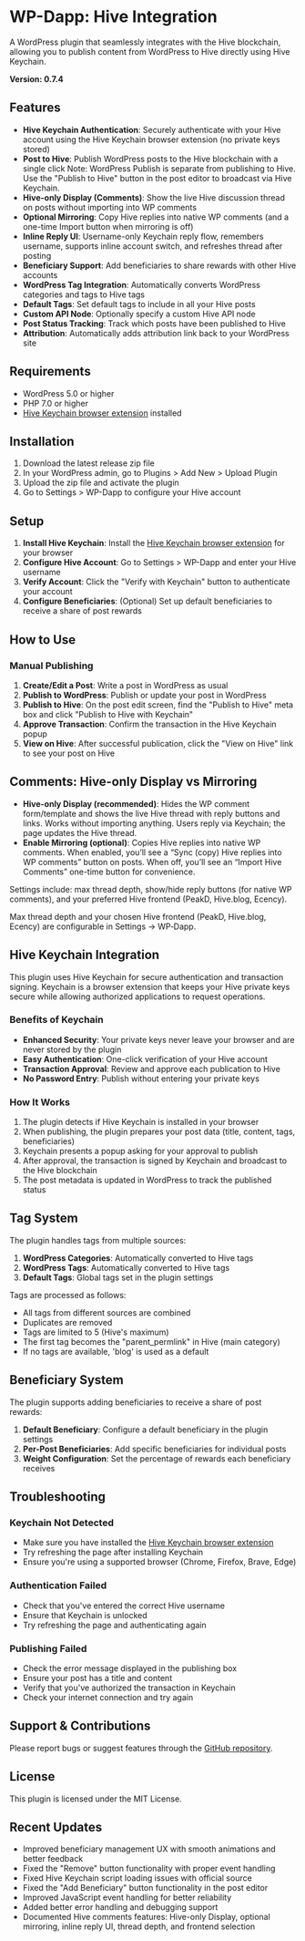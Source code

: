 # WP-Dapp: Hive Integration

A WordPress plugin that seamlessly integrates with the Hive blockchain, allowing you to publish content from WordPress to Hive directly using Hive Keychain.

**Version: 0.7.4**

## Features

- **Hive Keychain Authentication**: Securely authenticate with your Hive account using the Hive Keychain browser extension (no private keys stored)
- **Post to Hive**: Publish WordPress posts to the Hive blockchain with a single click
Note: WordPress Publish is separate from publishing to Hive. Use the "Publish to Hive" button in the post editor to broadcast via Hive Keychain.
- **Hive-only Display (Comments)**: Show the live Hive discussion thread on posts without importing into WP comments
- **Optional Mirroring**: Copy Hive replies into native WP comments (and a one-time Import button when mirroring is off)
- **Inline Reply UI**: Username-only Keychain reply flow, remembers username, supports inline account switch, and refreshes thread after posting
- **Beneficiary Support**: Add beneficiaries to share rewards with other Hive accounts
- **WordPress Tag Integration**: Automatically converts WordPress categories and tags to Hive tags
- **Default Tags**: Set default tags to include in all your Hive posts
- **Custom API Node**: Optionally specify a custom Hive API node
- **Post Status Tracking**: Track which posts have been published to Hive
- **Attribution**: Automatically adds attribution link back to your WordPress site

## Requirements

- WordPress 5.0 or higher
- PHP 7.0 or higher
- [Hive Keychain browser extension](https://hive-keychain.com/) installed

## Installation

1. Download the latest release zip file
2. In your WordPress admin, go to Plugins > Add New > Upload Plugin
3. Upload the zip file and activate the plugin
4. Go to Settings > WP-Dapp to configure your Hive account

## Setup

1. **Install Hive Keychain**: Install the [Hive Keychain browser extension](https://hive-keychain.com/) for your browser
2. **Configure Hive Account**: Go to Settings > WP-Dapp and enter your Hive username
3. **Verify Account**: Click the "Verify with Keychain" button to authenticate your account
4. **Configure Beneficiaries**: (Optional) Set up default beneficiaries to receive a share of post rewards
 

## How to Use

### Manual Publishing
1. **Create/Edit a Post**: Write a post in WordPress as usual
2. **Publish to WordPress**: Publish or update your post in WordPress
3. **Publish to Hive**: On the post edit screen, find the "Publish to Hive" meta box and click "Publish to Hive with Keychain"
4. **Approve Transaction**: Confirm the transaction in the Hive Keychain popup
5. **View on Hive**: After successful publication, click the "View on Hive" link to see your post on Hive

 

## Comments: Hive-only Display vs Mirroring

- **Hive-only Display (recommended)**: Hides the WP comment form/template and shows the live Hive thread with reply buttons and links. Works without importing anything. Users reply via Keychain; the page updates the Hive thread.
- **Enable Mirroring (optional)**: Copies Hive replies into native WP comments. When enabled, you’ll see a “Sync (copy) Hive replies into WP comments” button on posts. When off, you’ll see an “Import Hive Comments” one-time button for convenience.

Settings include: max thread depth, show/hide reply buttons (for native WP comments), and your preferred Hive frontend (PeakD, Hive.blog, Ecency).

Max thread depth and your chosen Hive frontend (PeakD, Hive.blog, Ecency) are configurable in Settings → WP‑Dapp.

## Hive Keychain Integration

This plugin uses Hive Keychain for secure authentication and transaction signing. Keychain is a browser extension that keeps your Hive private keys secure while allowing authorized applications to request operations.

### Benefits of Keychain

- **Enhanced Security**: Your private keys never leave your browser and are never stored by the plugin
- **Easy Authentication**: One-click verification of your Hive account
- **Transaction Approval**: Review and approve each publication to Hive
- **No Password Entry**: Publish without entering your private keys

### How It Works

1. The plugin detects if Hive Keychain is installed in your browser
2. When publishing, the plugin prepares your post data (title, content, tags, beneficiaries)
3. Keychain presents a popup asking for your approval to publish
4. After approval, the transaction is signed by Keychain and broadcast to the Hive blockchain
5. The post metadata is updated in WordPress to track the published status

## Tag System

The plugin handles tags from multiple sources:

1. **WordPress Categories**: Automatically converted to Hive tags
2. **WordPress Tags**: Automatically converted to Hive tags
3. **Default Tags**: Global tags set in the plugin settings

Tags are processed as follows:
- All tags from different sources are combined
- Duplicates are removed
- Tags are limited to 5 (Hive's maximum)
- The first tag becomes the "parent_permlink" in Hive (main category)
- If no tags are available, 'blog' is used as a default

## Beneficiary System

The plugin supports adding beneficiaries to receive a share of post rewards:

1. **Default Beneficiary**: Configure a default beneficiary in the plugin settings
2. **Per-Post Beneficiaries**: Add specific beneficiaries for individual posts
3. **Weight Configuration**: Set the percentage of rewards each beneficiary receives

## Troubleshooting

### Keychain Not Detected
- Make sure you have installed the [Hive Keychain browser extension](https://hive-keychain.com/)
- Try refreshing the page after installing Keychain
- Ensure you're using a supported browser (Chrome, Firefox, Brave, Edge)

### Authentication Failed
- Check that you've entered the correct Hive username
- Ensure that Keychain is unlocked
- Try refreshing the page and authenticating again

### Publishing Failed
- Check the error message displayed in the publishing box
- Ensure your post has a title and content
- Verify that you've authorized the transaction in Keychain
- Check your internet connection and try again

## Support & Contributions

Please report bugs or suggest features through the [GitHub repository](https://github.com/DiggnDeeper/wp-dapp).

## License

This plugin is licensed under the MIT License.

## Recent Updates

- Improved beneficiary management UX with smooth animations and better feedback
- Fixed the "Remove" button functionality with proper event handling
- Fixed Hive Keychain script loading issues with official source
- Fixed the "Add Beneficiary" button functionality in the post editor
- Improved JavaScript event handling for better reliability
- Added better error handling and debugging support
- Documented Hive comments features: Hive-only Display, optional mirroring, inline reply UI, thread depth, and frontend selection